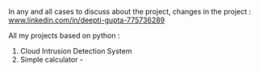 In any and all cases to discuss about the project, changes in the project : www.linkedin.com/in/deepti-gupta-775736289

All my projects based on python :
1) Cloud Intrusion Detection System
2) Simple calculator - 

